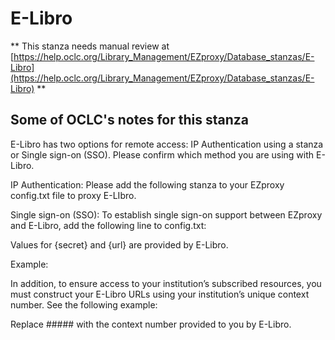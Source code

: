 # E-Libro
** This stanza needs manual review at [https://help.oclc.org/Library_Management/EZproxy/Database_stanzas/E-Libro](https://help.oclc.org/Library_Management/EZproxy/Database_stanzas/E-Libro) **

## Some of OCLC's notes for this stanza

E-Libro has two options for remote access: IP Authentication using a stanza or Single sign-on (SSO). Please confirm which method you are using with E-Libro.

IP Authentication: Please add the following stanza to your EZproxy config.txt file to proxy E-LIbro.

Single sign-on (SSO): To establish single sign-on support between EZproxy and E-Libro, add the following line to config.txt:

Values for {secret} and {url} are provided by E-Libro.

Example:

In addition, to ensure access to your institution&rsquo;s subscribed resources, you must construct your E-Libro URLs using your institution&rsquo;s unique context number. See the following example:&nbsp;

Replace ##### with the context number provided to you by E-Libro.

&nbsp;
